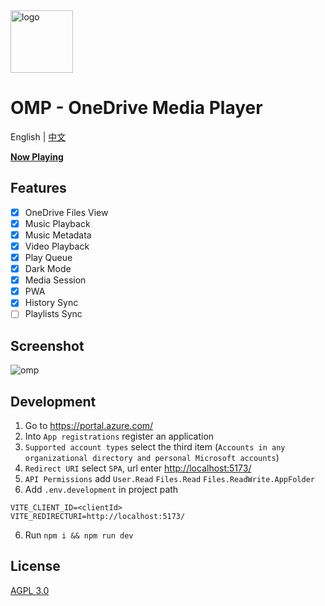 <img height="100px" width="100px" alt="logo" src="https://github.com/nini22P/omp/assets/60903333/4c4ac2b7-1002-478a-bb15-a5756e352fec"/>

# OMP - OneDrive Media Player

English | [中文](./readme_cn.md)

**[Now Playing](https://nini22p.github.io/omp/)**

## Features

- [x] OneDrive Files View
- [x] Music Playback
- [x] Music Metadata
- [x] Video Playback
- [x] Play Queue
- [x] Dark Mode
- [x] Media Session
- [x] PWA
- [x] History Sync
- [ ] Playlists Sync

## Screenshot

![omp](https://github.com/nini22P/omp/assets/60903333/f74801dc-8f12-42db-9d83-814c0289093a)

## Development

1. Go to <https://portal.azure.com/>
2. Into `App registrations` register an application
3. `Supported account types` select the third item (`Accounts in any organizational directory and personal Microsoft accounts`)
4. `Redirect URI` select `SPA`, url enter <http://localhost:5173/>
5. `API Permissions` add `User.Read` `Files.Read` `Files.ReadWrite.AppFolder`
6. Add `.env.development` in project path

```env
VITE_CLIENT_ID=<clientId>
VITE_REDIRECTURI=http://localhost:5173/
```

6. Run `npm i && npm run dev`

## License

[AGPL 3.0](https://github.com/nini22P/omp/blob/main/LICENSE)
